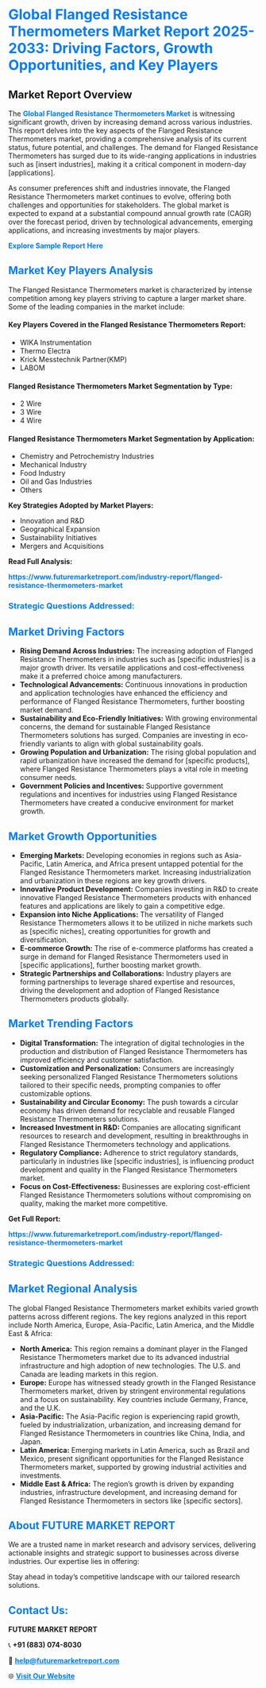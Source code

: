 <h1 style="color: #007BFF;">Global Flanged Resistance Thermometers Market Report 2025-2033: Driving Factors, Growth Opportunities, and Key Players</h1>

<section id="overview">
<h2>Market Report Overview</h2>
<p>The <a href="https://www.futuremarketreport.com/industry-report/flanged-resistance-thermometers-market" style="color: #007BFF; text-decoration: none;"><strong>Global Flanged Resistance Thermometers Market</strong></a> is witnessing significant growth, driven by increasing demand across various industries. This report delves into the key aspects of the Flanged Resistance Thermometers market, providing a comprehensive analysis of its current status, future potential, and challenges. The demand for Flanged Resistance Thermometers has surged due to its wide-ranging applications in industries such as [insert industries], making it a critical component in modern-day [applications].</p>
<p>As consumer preferences shift and industries innovate, the Flanged Resistance Thermometers market continues to evolve, offering both challenges and opportunities for stakeholders. The global market is expected to expand at a substantial compound annual growth rate (CAGR) over the forecast period, driven by technological advancements, emerging applications, and increasing investments by major players.</p>
</section>

<section id="overview">
<p><a href="https://www.futuremarketreport.com/request-sample/reportId=29420" style="color: #007BFF; text-decoration: none;"><strong>Explore Sample Report Here</strong></a></p>
</section>

<section id="key-players">
<h2 style="color: #007BFF;">Market Key Players Analysis</h2>
<p>The Flanged Resistance Thermometers market is characterized by intense competition among key players striving to capture a larger market share. Some of the leading companies in the market include:</p>
<h4>Key Players Covered in the Flanged Resistance Thermometers Report:</h4>
<ul><li>WIKA Instrumentation</li><li>Thermo Electra</li><li>Krick Messtechnik Partner(KMP)</li><li>LABOM</li></ul>
<h4>Flanged Resistance Thermometers Market Segmentation by Type:</h4>
<ul><li>2 Wire</li><li>3 Wire</li><li>4 Wire</li></ul>

<h4>Flanged Resistance Thermometers Market Segmentation by Application:</h4>
<ul><li>Chemistry and Petrochemistry Industries</li><li>Mechanical Industry</li><li>Food Industry</li><li>Oil and Gas Industries</li><li>Others</li></ul>
<p><strong>Key Strategies Adopted by Market Players:</strong></p>
<ul>
<li>Innovation and R&D</li>
<li>Geographical Expansion</li>
<li>Sustainability Initiatives</li>
<li>Mergers and Acquisitions</li>
</ul>
</section>

<section>
<p><strong>Read Full Analysis: </strong></p><a href="https://www.futuremarketreport.com/industry-report/flanged-resistance-thermometers-market" style="color: #007BFF; text-decoration: none;"><strong>https://www.futuremarketreport.com/industry-report/flanged-resistance-thermometers-market</strong></a>
<h3 style="color: #007BFF;">Strategic Questions Addressed:</h3>
</section>

<section id="driving-factors">
<h2 style="color: #007BFF;">Market Driving Factors</h2>
<ul>
<li><strong>Rising Demand Across Industries:</strong> The increasing adoption of Flanged Resistance Thermometers in industries such as [specific industries] is a major growth driver. Its versatile applications and cost-effectiveness make it a preferred choice among manufacturers.</li>
<li><strong>Technological Advancements:</strong> Continuous innovations in production and application technologies have enhanced the efficiency and performance of Flanged Resistance Thermometers, further boosting market demand.</li>
<li><strong>Sustainability and Eco-Friendly Initiatives:</strong> With growing environmental concerns, the demand for sustainable Flanged Resistance Thermometers solutions has surged. Companies are investing in eco-friendly variants to align with global sustainability goals.</li>
<li><strong>Growing Population and Urbanization:</strong> The rising global population and rapid urbanization have increased the demand for [specific products], where Flanged Resistance Thermometers plays a vital role in meeting consumer needs.</li>
<li><strong>Government Policies and Incentives:</strong> Supportive government regulations and incentives for industries using Flanged Resistance Thermometers have created a conducive environment for market growth.</li>
</ul>
</section>

<section id="growth-opportunities">
<h2 style="color: #007BFF;">Market Growth Opportunities</h2>
<ul>
<li><strong>Emerging Markets:</strong> Developing economies in regions such as Asia-Pacific, Latin America, and Africa present untapped potential for the Flanged Resistance Thermometers market. Increasing industrialization and urbanization in these regions are key growth drivers.</li>
<li><strong>Innovative Product Development:</strong> Companies investing in R&D to create innovative Flanged Resistance Thermometers products with enhanced features and applications are likely to gain a competitive edge.</li>
<li><strong>Expansion into Niche Applications:</strong> The versatility of Flanged Resistance Thermometers allows it to be utilized in niche markets such as [specific niches], creating opportunities for growth and diversification.</li>
<li><strong>E-commerce Growth:</strong> The rise of e-commerce platforms has created a surge in demand for Flanged Resistance Thermometers used in [specific applications], further boosting market growth.</li>
<li><strong>Strategic Partnerships and Collaborations:</strong> Industry players are forming partnerships to leverage shared expertise and resources, driving the development and adoption of Flanged Resistance Thermometers products globally.</li>
</ul>
</section>

<section id="trending-factors">
<h2 style="color: #007BFF;">Market Trending Factors</h2>
<ul>
<li><strong>Digital Transformation:</strong> The integration of digital technologies in the production and distribution of Flanged Resistance Thermometers has improved efficiency and customer satisfaction.</li>
<li><strong>Customization and Personalization:</strong> Consumers are increasingly seeking personalized Flanged Resistance Thermometers solutions tailored to their specific needs, prompting companies to offer customizable options.</li>
<li><strong>Sustainability and Circular Economy:</strong> The push towards a circular economy has driven demand for recyclable and reusable Flanged Resistance Thermometers solutions.</li>
<li><strong>Increased Investment in R&D:</strong> Companies are allocating significant resources to research and development, resulting in breakthroughs in Flanged Resistance Thermometers technology and applications.</li>
<li><strong>Regulatory Compliance:</strong> Adherence to strict regulatory standards, particularly in industries like [specific industries], is influencing product development and quality in the Flanged Resistance Thermometers market.</li>
<li><strong>Focus on Cost-Effectiveness:</strong> Businesses are exploring cost-efficient Flanged Resistance Thermometers solutions without compromising on quality, making the market more competitive.</li>
</ul>
</section>

<section>
<p><strong>Get Full Report: </strong></p><a href="https://www.futuremarketreport.com/industry-report/flanged-resistance-thermometers-market" style="color: #007BFF; text-decoration: none;"><strong>https://www.futuremarketreport.com/industry-report/flanged-resistance-thermometers-market</strong></a>
<h3 style="color: #007BFF;">Strategic Questions Addressed:</h3>
</section>


<section id="regional-analysis">
<h2 style="color: #007BFF;">Market Regional Analysis</h2>
<p>The global Flanged Resistance Thermometers market exhibits varied growth patterns across different regions. The key regions analyzed in this report include North America, Europe, Asia-Pacific, Latin America, and the Middle East & Africa:</p>
<ul>
<li><strong>North America:</strong> This region remains a dominant player in the Flanged Resistance Thermometers market due to its advanced industrial infrastructure and high adoption of new technologies. The U.S. and Canada are leading markets in this region.</li>
<li><strong>Europe:</strong> Europe has witnessed steady growth in the Flanged Resistance Thermometers market, driven by stringent environmental regulations and a focus on sustainability. Key countries include Germany, France, and the U.K.</li>
<li><strong>Asia-Pacific:</strong> The Asia-Pacific region is experiencing rapid growth, fueled by industrialization, urbanization, and increasing demand for Flanged Resistance Thermometers in countries like China, India, and Japan.</li>
<li><strong>Latin America:</strong> Emerging markets in Latin America, such as Brazil and Mexico, present significant opportunities for the Flanged Resistance Thermometers market, supported by growing industrial activities and investments.</li>
<li><strong>Middle East & Africa:</strong> The region’s growth is driven by expanding industries, infrastructure development, and increasing demand for Flanged Resistance Thermometers in sectors like [specific sectors].</li>
</ul>
</section>

<footer>
<h2 style="color: #007BFF;">About FUTURE MARKET REPORT</h2>
<p>We are a trusted name in market research and advisory services, delivering actionable insights and strategic support to businesses across diverse industries. Our expertise lies in offering:</p>

<p>Stay ahead in today’s competitive landscape with our tailored research solutions.</p>

<h2 style="color: #007BFF;">Contact Us:</h2>
<p><strong>FUTURE MARKET REPORT</strong></p>
<p>📞 <strong>+91 (883) 074-8030</strong></p>
<p>📧 <strong><a href="mailto:help@futuremarketreport.com" style="color: #007BFF;">help@futuremarketreport.com</a></strong></p>
<p>🌐 <strong><a href="https://www.futuremarketreport.com/" style="color: #007BFF;">Visit Our Website</a></strong></p>
</footer>